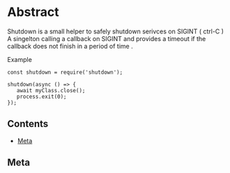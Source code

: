 <!-- This file is generated by jsmddoc version 0.1 -->

# Abstract

Shutdown is a small helper to safely shutdown serivces on SIGINT ( ctrl-C ) A singelton calling a callback on SIGINT and provides a timeout if the callback does not finish in a period of time .

Example

```shell
const shutdown = require('shutdown');

shutdown(async () => {
   await myClass.close();
   process.exit(0);
});
```

## Contents

- [Meta](#Meta)

## Meta
